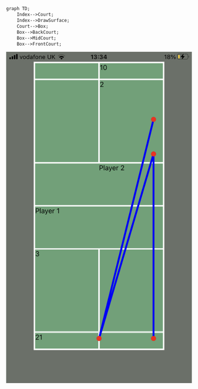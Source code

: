 ```mermaid
graph TD;
    Index-->Court;
    Index-->DrawSurface;
    Court-->Box;
    Box-->BackCourt;
    Box-->MidCourt;
    Box-->FrontCourt;
```
![alt-text](IMG_81FED7272BD2-1.jpeg)
